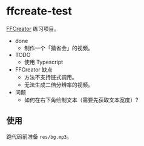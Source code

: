 # ffcreate-test

[FFCreator](https://github.com/tnfe/FFCreator) 练习项目。

* done
    * 制作一个「猜省会」的视频。
* TODO
    * 使用 Typescript
* FFCreator 缺点
    * 方法不支持链式调用。
    * 无法生成二倍分辨率的视频。
* 问题
    * 如何在右下角绘制文本（需要先获取文本宽度）?


## 使用

跑代码前准备 `res/bg.mp3`。